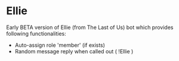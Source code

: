 # Ellie

Early BETA version of Ellie (from The Last of Us) bot which provides following functionalities:

- Auto-assign role 'member' (if exists)
- Random message reply when called out ( !Ellie )
